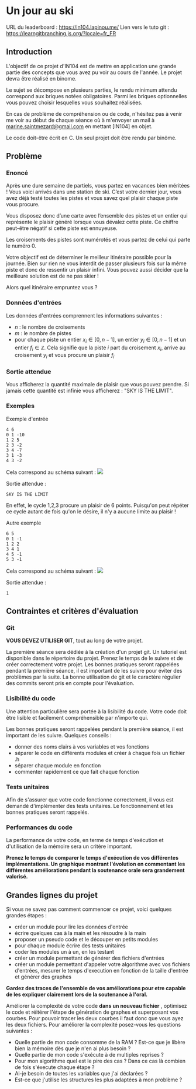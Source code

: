 # Un jour au ski 

URL du leaderboard : https://in104.lapinou.me/
Lien vers le tuto git : https://learngitbranching.js.org/?locale=fr_FR
## Introduction 

L'objectif de ce projet d'IN104 est de mettre en application une grande partie des concepts que vous avez pu voir au cours de l'année. 
Le projet devra être réalisé en binome.

Le sujet se décompose en plusieurs parties, le rendu minimum attendu correspond aux briques notées obligatoires. Parmi les briques optionnelles vous pouvez choisir lesquelles vous souhaitez réalisées. 

En cas de problème de compréhension ou de code, n'hésitez pas à venir me voir au début de chaque séance où à m'envoyer un mail à marine.saintmezard@gmail.com en mettant [IN104] en objet. 

Le code doit-être écrit en C. Un seul projet doit être rendu par binôme. 

## Problème 

### Enoncé 
Après une dure semaine de partiels, vous partez en vacances bien méritées ! Vous voici arrivés dans une station de ski. C’est votre dernier jour, vous avez déjà testé toutes les pistes et vous savez quel plaisir chaque piste vous procure.

Vous disposez donc d’une carte avec l’ensemble des pistes et un entier qui représente le plaisir généré lorsque vous dévalez cette piste. Ce chiffre peut-être négatif si cette piste est ennuyeuse.

Les croisements des pistes sont numérotés et vous partez de celui qui parte le numéro 0.

Votre objectif est de déterminer le meilleur itinéraire possible pour la journée. Bien sur rien ne vous interdit de passer plusieurs fois sur la même piste et donc de ressentir un plaisir infini. Vous pouvez aussi décider que la meilleure solution est de ne pas skier !

Alors quel itinéraire empruntez vous ?

### Données d'entrées 
Les données d'entrées comprennent les informations suivantes : 
* $n$ : le nombre de croisements 
* $m$ : le nombre de pistes 
* pour chaque piste un entier $x_i \in [0,n-1]$, un entier $y_i \in [0,n-1]$ et un entier $f_i \in \mathbb{Z}$. Cela signifie que la piste $i$ part du croisement $x_i$, arrive au croisement $y_i$ et vous procure un plaisir $f_i$

### Sortie attendue

Vous afficherez la quantité maximale de plaisir que vous pouvez prendre. 
Si jamais cette quantité est infinie vous afficherez : "SKY IS THE LIMIT". 

### Exemples 
Exemple d'entrée
```
4 6 
0 1 -10 
1 2 5
2 3 -2 
3 4 -7
3 1 -3
4 3 -2
```
Cela correspond au schéma suivant : 
![](https://markdown.data-ensta.fr/uploads/upload_c2aa1f2afbaaba4168f0a74c9717c44c.jpg)


Sortie attendue : 
```
SKY IS THE LIMIT 
```
En effet, le cycle 1,2,3 procure un plaisir de 6 points. Puisqu'on peut répéter ce cycle autant de fois qu'on le désire, il n'y a aucune limite au plaisir ! 

Autre exemple 
```
6 5 
0 1 -1
1 2 2 
3 4 1 
4 5 -1
5 3 -1 
```
Cela correspond au schéma suivant : ![](https://markdown.data-ensta.fr/uploads/upload_a9edab37e856e9bfd1a5b593027f1ef0.jpg)


Sortie attendue : 
```
1
```



## Contraintes et critères d'évaluation

### Git 

**VOUS DEVEZ UTILISER GIT**, tout au long de votre projet. 

La première séance sera dédiée à la création d'un projet git. 
Un tutoriel est disponible dans le répertoire du projet. Prenez le temps de le suivre et de créer correctement votre projet. 
Les bonnes pratiques seront rappelées pendant la première séance, il est important de les suivre pour éviter des problèmes par la suite. 
La bonne utilisation de git et le caractère régulier des commits seront pris en compte pour l'évaluation. 

### Lisibilité du code 

Une attention particulière sera portée à la lisibilité du code. 
Votre code doit être lisible et facilement compréhensible par n'importe qui. 

Les bonnes pratiques seront rappelées pendant la première séance, il est important de les suivre. 
Quelques conseils : 
* donner des noms clairs à vos variables et vos fonctions 
* séparer le code en différents modules et créer à chaque fois un fichier .h
* séparer chaque module en fonction 
* commenter rapidement ce que fait chaque fonction 

### Tests unitaires 

Afin de s'assurer que votre code fonctionne correctement, il vous est demandé d'implémenter des tests unitaires. 
Le fonctionnement et les bonnes pratiques seront rappelés. 

### Performances du code 

La performance de votre code, en terme de temps d'exécution et d'utilisation de la mémoire sera un critère important. 

**Prenez le temps de comparer le temps d'exécution de vos différentes implémentations. Un graphique montrant l'évolution en commentant les différentes améliorations pendant la soutenance orale sera grandement valorisé.**

## Grandes lignes du projet 

Si vous ne savez pas comment commencer ce projet, voici quelques grandes étapes : 
* créer un module pour lire les données d'entrée
* écrire quelques cas à la main et les résoudre à la main 
* proposer un pseudo code et le découper en petits modules 
* pour chaque module écrire des tests unitaires 
* coder les modules un à un, en les testant 
* créer un module permettant de générer des fichiers d'entrées 
* créer un module permettant d'appeler votre algorithme avec vos fichiers d'entrées, mesurer le temps d'execution en fonction de la taille d'entrée et générer des graphes 

**Gardez des traces de l'ensemble de vos améliorations pour etre capable de les expliquer clairement lors de la soutenance à l'oral.**

Améliorer la complexité de votre code **dans un nouveau fichier** , optimisez le code et réitérer l'étape de génération de graphes et superposant vos courbes. Pour pouvoir tracer les deux courbes il faut donc que vous ayez les deux fichiers. 
Pour améliorer la complexité posez-vous les questions suivantes : 
* Quelle partie de mon code consomme de la RAM ? Est-ce que je libère bien la mémoire dès que je n'en ai plus besoin ? 
* Quelle partie de mon code s'exécute à de multiples reprises ? 
* Pour mon algorithme quel est le pire des cas ? Dans ce cas là combien de fois s'éxecute chaque étape ? 
* Ai-je besoin de toutes les variables que j'ai déclarées ? 
* Est-ce que j'utilise les structures les plus adaptées à mon problème ? 

